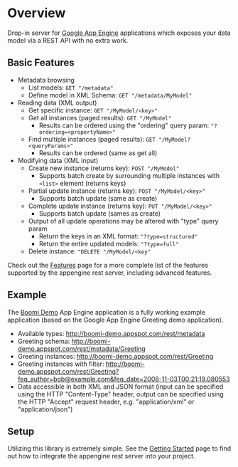 # Overview #

Drop-in server for [Google App Engine](http://code.google.com/appengine/) applications which exposes your data model via a REST
API with no extra work.

## Basic Features ##
  * Metadata browsing
    * List models: `GET "/metadata"`
    * Define model in XML Schema: `GET "/metadata/MyModel"`
  * Reading data (XML output)
    * Get specific instance: `GET "/MyModel/<key>"`
    * Get all instances (paged results): `GET "/MyModel"`
      * Results can be ordered using the "ordering" query param: `"?ordering=<propertyName>"`
    * Find multiple instances (paged results): `GET "/MyModel?<queryParams>"`
      * Results can be ordered (same as get all)
  * Modifying data (XML input)
    * Create new instance (returns key): `POST "/MyModel"`
      * Supports batch create by surrounding multiple instances with `<list>` element (returns keys)
    * Partial update instance (returns key): `POST "/MyModel/<key>"`
      * Supports batch update (same as create)
    * Complete update instance (returns key): `PUT "/MyModel/<key>"`
      * Supports batch update (sames as create)
    * Output of all update operations may be altered with "type" query param
      * Return the keys in an XML format: `"?type=structured"`
      * Return the entire updated models: `"?type=full"`
    * Delete instance: `"DELETE "/MyModel/<key"`

Check out the [Features](Features.md) page for a more complete list of the features supported by the appengine rest server, including advanced features.

## Example ##

The [Boomi Demo](http://boomi-demo.appspot.com/) App Engine application is a fully working example application (based on the Google App Engine Greeting demo application).

  * Available types: http://boomi-demo.appspot.com/rest/metadata
  * Greeting schema: http://boomi-demo.appspot.com/rest/metadata/Greeting
  * Greeting instances: http://boomi-demo.appspot.com/rest/Greeting
  * Greeting instances with filter: http://boomi-demo.appspot.com/rest/Greeting?feq_author=bob@example.com&feq_date=2008-11-03T00:21:19.080553
  * Data accessible in both XML and JSON format (input can be specified using the HTTP "Content-Type" header, output can be specified using the HTTP "Accept" request header, e.g. "application/xml" or "application/json")

## Setup ##

Utilizing this library is extremely simple.  See the [Getting Started](wiki/Getting-Started) page to find out how to integrate the appengine rest server into your project.
